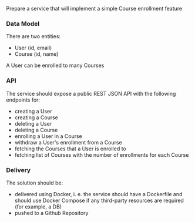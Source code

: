 Prepare a service that will implement a simple Course enrollment feature

### Data Model
There are two entities:
- User (id, email)
- Course (id, name)

A User can be enrolled to many Courses

### API
The service should expose a public REST JSON API with the following endpoints for:
- creating a User
- creating a Course
- deleting a User
- deleting a Course
- enrolling a User in a Course
- withdraw a User's enrollment from a Course
- fetching the Courses that a User is enrolled to
- fetching list of Courses with the number of enrollments for each Course

### Delivery
The solution should be:
- delivered using Docker, i. e. the service should have a Dockerfile and should use Docker Compose if any third-party resources are required (for example, a DB)
- pushed to a Github Repository
